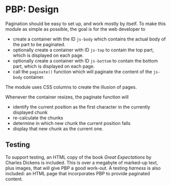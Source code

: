 # PBP: Design

Pagination should be easy to set up, and work mostly by itself. To make this
module as simple as possible, the goal is for the web developer to

- create a container with the ID `js-body` which contains the actual body
  of the part to be paginated.
- optionally create a container with ID `js-top` to contain the top part,
  which is displayed on each page.
- optionally create a container with ID `js-bottom` to contain the bottom
  part, which is displayed on each page.
- call the `paginate()` function which will paginate the content of the
  `js-body` container.

The module uses CSS columns to create the illusion of pages.

Whenever the container resizes, the paginate function will

- identify the current position as the first character in the currently
  displayed chunk
- re-calculate the chunks
- determine in which new chunk the current position falls
- display that new chunk as the current one.

## Testing

To support testing, an HTML copy of the book _Great Expectations_ by
Charles Dickens is included. This is over a megabyte of marked-up text,
plus images, that will give PBP a good work-out. A testing _harness_ is
also included: an HTML page that incorporates PBP to provide paginated
content.
